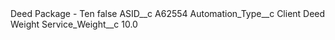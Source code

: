 <?xml version="1.0" encoding="UTF-8"?>
<CustomMetadata xmlns="http://soap.sforce.com/2006/04/metadata" xmlns:xsi="http://www.w3.org/2001/XMLSchema-instance" xmlns:xsd="http://www.w3.org/2001/XMLSchema">
    <label>Deed Package - Ten</label>
    <protected>false</protected>
    <values>
        <field>ASID__c</field>
        <value xsi:type="xsd:string">A62554</value>
    </values>
    <values>
        <field>Automation_Type__c</field>
        <value xsi:type="xsd:string">Client Deed Weight</value>
    </values>
    <values>
        <field>Service_Weight__c</field>
        <value xsi:type="xsd:double">10.0</value>
    </values>
</CustomMetadata>
